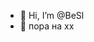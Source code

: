 - 👋 Hi, I’m @BeSl
- 👀 пора на хх

<!---
BeSl/BeSl is a ✨ special ✨ repository because its `README.md` (this file) appears on your GitHub profile.
You can click the Preview link to take a look at your changes.
--->
